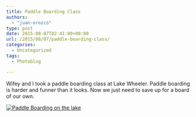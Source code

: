 ```yaml
---
title: Paddle Boarding Class
authors: 
  - "juan-orozco"
type: post
date: 2015-08-07T02:41:00+00:00
url: /2015/08/07/paddle-boarding-class/
categories:
  - Uncategorized
tags:
  - Photoblog

---
```

Wifey and I took a paddle boarding class at Lake Wheeler. Paddle boarding is harder and funner than it looks. Now we just need to save up for a board of our own.

[<img src="https://i0.wp.com/m.juanorozco.com/photos/2015/08/paddleboarding.medium.jpg?w=580" alt="Paddle Boarding on the lake" data-recalc-dims="1" />][1]

 [1]: https://i1.wp.com/m.juanorozco.com/photos/2015/08/paddleboarding.large.jpg